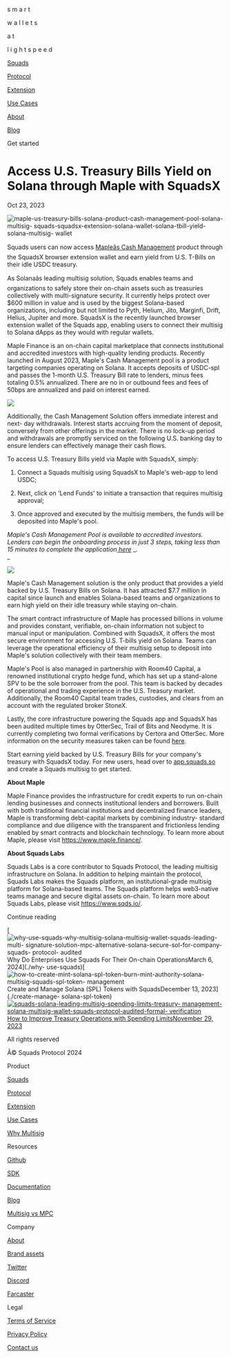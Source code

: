 s m a r t

w a l l e t s

a t

l i g h t s p e e d

[Squads](../)

[Protocol](../protocol)

[Extension](../extension)

[Use Cases](../use-cases)

[About](https://www.sqds.io/)

[Blog](../blog)

[](../)

Get started

# Access U.S. Treasury Bills Yield on Solana through Maple with SquadsX

Oct 23, 2023

![maple-us-treasury-bills-solana-product-cash-management-pool-solana-multisig-
squads-squadsx-extension-solana-wallet-solana-tbill-yield-solana-multisig-
wallet](https://framerusercontent.com/images/phcIaPOZX2To9oDZzBAIxW2a40.png)

Squads users can now access [Mapleâs Cash
Management](https://solana.maple.finance/#/earn/pool/7Vqn5fdwckZadYVoH312aErP8PqNGNUx8WDrvKAHYfMd)
product through the SquadsX browser extension wallet and earn yield from U.S.
T-Bills on their idle USDC treasury.

As Solanaâs leading multisig solution, Squads enables teams and
organizations to safely store their on-chain assets such as treasuries
collectively with multi-signature security. It currently helps protect over
$600 million in value and is used by the biggest Solana-based organizations,
including but not limited to Pyth, Helium, Jito, Marginfi, Drift, Helius,
Jupiter and more. SquadsX is the recently launched browser extension wallet of
the Squads app, enabling users to connect their multisig to Solana dApps as
they would with regular wallets.

Maple Finance is an on-chain capital marketplace that connects institutional
and accredited investors with high-quality lending products. Recently launched
in August 2023, Maple's Cash Management pool is a product targeting companies
operating on Solana. It accepts deposits of USDC-spl and passes the 1-month
U.S. Treasury Bill rate to lenders, minus fees totaling 0.5% annualized. There
are no in or outbound fees and fees of 50bps are annualized and paid on
interest earned.  
  

![](https://framerusercontent.com/images/iVizs6oiebR9JdEFzoSCQ6fEoE0.png)

Additionally, the Cash Management Solution offers immediate interest and next-
day withdrawals. Interest starts accruing from the moment of deposit,
conversely from other offerings in the market. There is no lock-up period and
withdrawals are promptly serviced on the following U.S. banking day to ensure
lenders can effectively manage their cash flows.

To access U.S. Treasury Bills yield via Maple with SquadsX, simply:

  1. Connect a Squads multisig using SquadsX to Maple's web-app to lend USDC;

  2. Next, click on 'Lend Funds' to initiate a transaction that requires multisig approval;

  3. Once approved and executed by the multisig members, the funds will be deposited into Maple's pool.

_Maple's Cash Management Pool is available to accredited investors. Lenders
can begin the onboarding process in just 3 steps, taking less than 15 minutes
to complete the application_[
_here_](https://form.typeform.com/to/u3n8Q8ga?#pool=CASHMNGTUSDC) _.  
_

![](https://framerusercontent.com/images/vdKMVIFaTmtouit96gXCENZTbk.png)

Maple's Cash Management solution is the only product that provides a yield
backed by U.S. Treasury Bills on Solana. It has attracted $7.7 million in
capital since launch and enables Solana-based teams and organizations to earn
high yield on their idle treasury while staying on-chain.

The smart contract infrastructure of Maple has processed billions in volume
and provides constant, verifiable, on-chain information not subject to manual
input or manipulation. Combined with SquadsX, it offers the most secure
environment for accessing U.S. T-bills yield on Solana. Teams can leverage the
operational efficiency of their multisig setup to deposit into Maple's
solution collectively with their team members.

Maple's Pool is also managed in partnership with Room40 Capital, a renowned
institutional crypto hedge fund, which has set up a stand-alone SPV to be the
sole borrower from the pool. This team is backed by decades of operational and
trading experience in the U.S. Treasury market. Additionally, the Room40
Capital team trades, custodies, and clears from an account with the regulated
broker StoneX.

Lastly, the core infrastructure powering the Squads app and SquadsX has been
audited multiple times by OtterSec, Trail of Bits and Neodyme. It is currently
completing two formal verifications by Certora and OtterSec. More information
on the security measures taken can be found
[here](https://docs.squads.so/main/v/security/).

Start earning yield backed by U.S. Treasury Bills for your company's treasury
with SquadsX today. For new users, head over to
[app.squads.so](https://app.squads.so/squads) and create a Squads multisig to
get started.

  

**About Maple**

Maple Finance provides the infrastructure for credit experts to run on-chain
lending businesses and connects institutional lenders and borrowers. Built
with both traditional financial institutions and decentralized finance
leaders, Maple is transforming debt-capital markets by combining industry-
standard compliance and due diligence with the transparent and frictionless
lending enabled by smart contracts and blockchain technology. To learn more
about Maple, please visit <https://www.maple.finance/>.

**About Squads Labs**

Squads Labs is a core contributor to Squads Protocol, the leading multisig
infrastructure on Solana. In addition to helping maintain the protocol, Squads
Labs makes the Squads platform, an institutional-grade multisig platform for
Solana-based teams. The Squads platform helps web3-native teams manage and
secure digital assets on-chain. To learn more about Squads Labs, please visit
<https://www.sqds.io/>.

  

Continue reading

[![why-use-squads-why-multisig-solana-multisig-wallet-squads-leading-multi-
signature-solution-mpc-alternative-solana-secure-sol-for-company-squads-
protocol-
audited](https://framerusercontent.com/images/6S99P6ebVfLr6xzbo831NVDrCM.png)Why
Do Enterprises Use Squads For Their On-chain OperationsMarch 6, 2024](./why-
use-squads)[![how-to-create-mint-solana-spl-token-burn-mint-authority-solana-
multisig-squads-spl-token-
management](https://framerusercontent.com/images/YeQMBSozonTrL7s0M1gHdvMHtCw.png)Create
and Manage Solana (SPL) Tokens with SquadsDecember 13, 2023](./create-manage-
solana-spl-token)[![squads-solana-leading-multisig-spending-limits-treasury-
management-solana-multisig-wallet-squads-protocol-audited-formal-
verification](https://framerusercontent.com/images/2tyh01MPlECImwUoS4lpntdjCM.png)How
to Improve Treasury Operations with Spending LimitsNovember 29,
2023](./spending-limits)

[](../)

All rights reserved

Â© Squads Protocol 2024

Product

[Squads](../)

[Protocol](../protocol)

[Extension](../extension)

[Use Cases](../use-cases)

[Why Multisig](https://squads.so/blog/what-are-multisig-wallets)

Resources

[Github](https://github.com/Squads-Protocol)

[SDK](https://www.npmjs.com/package/@sqds/multisig)

[Documentation](https://docs.squads.so/main/basics/welcome-to-squads)

[Blog](../blog)

[Multisig vs MPC](https://squads.so/blog/mpc-wallets-risks-vs-multisig)

Company

[About](../about)

[Brand assets](../brand-assets)

[Twitter](https://twitter.com/squadsprotocol)

[Discord](https://discord.com/invite/YPXz64TrKs)

[Farcaster](https://warpcast.com/squads)

Legal

[Terms of Service](../legal/terms-of-service)

[Privacy Policy](../legal/privacy-policy)

[Contact us](https://discord.com/invite/YPXz64TrKs)

